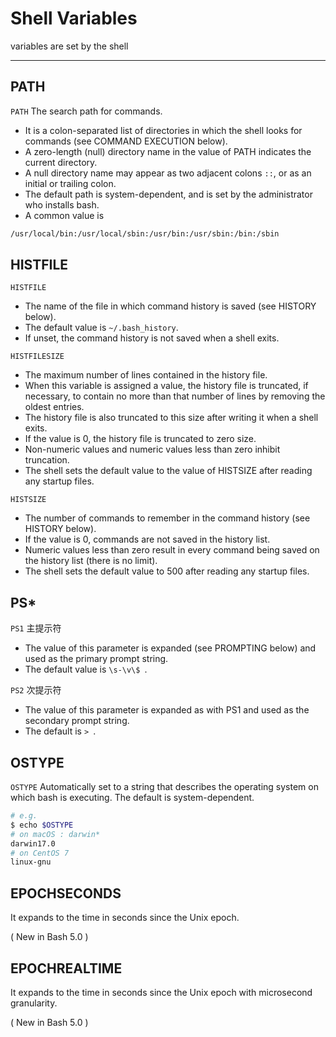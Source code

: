 # Shell Variables

variables are set by the shell

---

## PATH

`PATH` The search path for commands.

- It is a colon-separated list of directories in which the shell looks for commands (see COMMAND EXECUTION below).
- A zero-length (null) directory name in the value of PATH indicates the current directory.
- A null directory name may appear as two adjacent colons `::`, or as an initial or trailing colon.
- The default path is system-dependent, and is set by the administrator who installs bash.
- A common value is

```bash
/usr/local/bin:/usr/local/sbin:/usr/bin:/usr/sbin:/bin:/sbin
```

## HISTFILE

`HISTFILE`

- The name of the file in which command history is saved (see HISTORY below).
- The default value is `~/.bash_history`.
- If unset, the command history is not saved when a shell exits.

`HISTFILESIZE`

- The maximum number of lines contained in the history file.
- When this variable is assigned a value, the history file is truncated, if necessary, to contain no more than that number of lines by removing the oldest entries.
- The history file is also truncated to this size after writing it when a shell exits.
- If the value is 0, the history file is truncated to zero size.
- Non-numeric values and numeric values less than zero inhibit truncation.
- The shell sets the default value to the value of HISTSIZE after reading any startup files.

`HISTSIZE`

- The number of commands to remember in the command history (see HISTORY below).
- If the value is 0, commands are not saved in the history list.
- Numeric values less than zero result in every command being saved on the history list (there is no limit).
- The shell sets the default value to 500 after reading any startup files.

## PS\*

`PS1` 主提示符

- The value of this parameter is expanded (see PROMPTING below) and used as the primary prompt string.
- The default value is `\s-\v\$ `.

`PS2` 次提示符

- The value of this parameter is expanded as with PS1 and used as the secondary prompt string.
- The default is `> `.

## OSTYPE

`OSTYPE` Automatically set to a string that describes the operating system on which bash is executing. The default is system-dependent.

```bash
# e.g.
$ echo $OSTYPE
# on macOS : darwin*
darwin17.0
# on CentOS 7
linux-gnu
```

## EPOCHSECONDS

It expands to the time in seconds since the Unix epoch.

( New in Bash 5.0 )

## EPOCHREALTIME

It expands to the time in seconds since the Unix epoch with microsecond granularity.

( New in Bash 5.0 )
